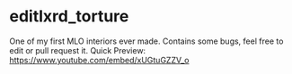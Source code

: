 # editlxrd_torture
One of my first MLO interiors ever made. Contains some bugs, feel free to edit or pull request it.
Quick Preview:
https://www.youtube.com/embed/xUGtuGZZV_o
